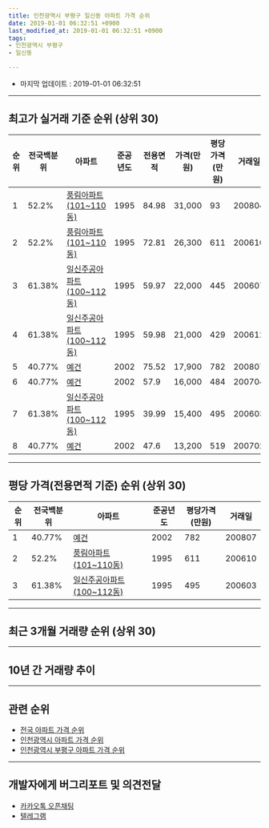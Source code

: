 ```yaml
---
title: 인천광역시 부평구 일신동 아파트 가격 순위
date: 2019-01-01 06:32:51 +0900
last_modified_at: 2019-01-01 06:32:51 +0900
tags:
- 인천광역시 부평구
- 일신동

---
```


* 마지막 업데이트 : 2019-01-01 06:32:51

---

## 최고가 실거래 기준 순위 (상위 30)


|순위|전국백분위|아파트|준공년도|전용면적|가격(만원)|평당가격(만원)|거래일|
|---|---|---|---|---|---|---|---|
|1|52.2%|[풍림아파트(101~110동)](https://search.naver.com/search.naver?query=%EC%9D%B8%EC%B2%9C%EA%B4%91%EC%97%AD%EC%8B%9C+%EB%B6%80%ED%8F%89%EA%B5%AC+%EC%9D%BC%EC%8B%A0%EB%8F%99+%ED%92%8D%EB%A6%BC%EC%95%84%ED%8C%8C%ED%8A%B8%28101%7E110%EB%8F%99%29)|1995|84.98|31,000|93|200804|
|2|52.2%|[풍림아파트(101~110동)](https://search.naver.com/search.naver?query=%EC%9D%B8%EC%B2%9C%EA%B4%91%EC%97%AD%EC%8B%9C+%EB%B6%80%ED%8F%89%EA%B5%AC+%EC%9D%BC%EC%8B%A0%EB%8F%99+%ED%92%8D%EB%A6%BC%EC%95%84%ED%8C%8C%ED%8A%B8%28101%7E110%EB%8F%99%29)|1995|72.81|26,300|611|200610|
|3|61.38%|[일신주공아파트(100~112동)](https://search.naver.com/search.naver?query=%EC%9D%B8%EC%B2%9C%EA%B4%91%EC%97%AD%EC%8B%9C+%EB%B6%80%ED%8F%89%EA%B5%AC+%EC%9D%BC%EC%8B%A0%EB%8F%99+%EC%9D%BC%EC%8B%A0%EC%A3%BC%EA%B3%B5%EC%95%84%ED%8C%8C%ED%8A%B8%28100%7E112%EB%8F%99%29)|1995|59.97|22,000|445|200607|
|4|61.38%|[일신주공아파트(100~112동)](https://search.naver.com/search.naver?query=%EC%9D%B8%EC%B2%9C%EA%B4%91%EC%97%AD%EC%8B%9C+%EB%B6%80%ED%8F%89%EA%B5%AC+%EC%9D%BC%EC%8B%A0%EB%8F%99+%EC%9D%BC%EC%8B%A0%EC%A3%BC%EA%B3%B5%EC%95%84%ED%8C%8C%ED%8A%B8%28100%7E112%EB%8F%99%29)|1995|59.98|21,000|429|200612|
|5|40.77%|[예건](https://search.naver.com/search.naver?query=%EC%9D%B8%EC%B2%9C%EA%B4%91%EC%97%AD%EC%8B%9C+%EB%B6%80%ED%8F%89%EA%B5%AC+%EC%9D%BC%EC%8B%A0%EB%8F%99+%EC%98%88%EA%B1%B4)|2002|75.52|17,900|782|200807|
|6|40.77%|[예건](https://search.naver.com/search.naver?query=%EC%9D%B8%EC%B2%9C%EA%B4%91%EC%97%AD%EC%8B%9C+%EB%B6%80%ED%8F%89%EA%B5%AC+%EC%9D%BC%EC%8B%A0%EB%8F%99+%EC%98%88%EA%B1%B4)|2002|57.9|16,000|484|200704|
|7|61.38%|[일신주공아파트(100~112동)](https://search.naver.com/search.naver?query=%EC%9D%B8%EC%B2%9C%EA%B4%91%EC%97%AD%EC%8B%9C+%EB%B6%80%ED%8F%89%EA%B5%AC+%EC%9D%BC%EC%8B%A0%EB%8F%99+%EC%9D%BC%EC%8B%A0%EC%A3%BC%EA%B3%B5%EC%95%84%ED%8C%8C%ED%8A%B8%28100%7E112%EB%8F%99%29)|1995|39.99|15,400|495|200603|
|8|40.77%|[예건](https://search.naver.com/search.naver?query=%EC%9D%B8%EC%B2%9C%EA%B4%91%EC%97%AD%EC%8B%9C+%EB%B6%80%ED%8F%89%EA%B5%AC+%EC%9D%BC%EC%8B%A0%EB%8F%99+%EC%98%88%EA%B1%B4)|2002|47.6|13,200|519|200702|


---

## 평당 가격(전용면적 기준) 순위 (상위 30)


|순위|전국백분위|아파트|준공년도|평당가격(만원)|거래일|
|---|---|---|---|---|---|
|1|40.77%|[예건](https://search.naver.com/search.naver?query=%EC%9D%B8%EC%B2%9C%EA%B4%91%EC%97%AD%EC%8B%9C+%EB%B6%80%ED%8F%89%EA%B5%AC+%EC%9D%BC%EC%8B%A0%EB%8F%99+%EC%98%88%EA%B1%B4)|2002|782|200807|
|2|52.2%|[풍림아파트(101~110동)](https://search.naver.com/search.naver?query=%EC%9D%B8%EC%B2%9C%EA%B4%91%EC%97%AD%EC%8B%9C+%EB%B6%80%ED%8F%89%EA%B5%AC+%EC%9D%BC%EC%8B%A0%EB%8F%99+%ED%92%8D%EB%A6%BC%EC%95%84%ED%8C%8C%ED%8A%B8%28101%7E110%EB%8F%99%29)|1995|611|200610|
|3|61.38%|[일신주공아파트(100~112동)](https://search.naver.com/search.naver?query=%EC%9D%B8%EC%B2%9C%EA%B4%91%EC%97%AD%EC%8B%9C+%EB%B6%80%ED%8F%89%EA%B5%AC+%EC%9D%BC%EC%8B%A0%EB%8F%99+%EC%9D%BC%EC%8B%A0%EC%A3%BC%EA%B3%B5%EC%95%84%ED%8C%8C%ED%8A%B8%28100%7E112%EB%8F%99%29)|1995|495|200603|


---

## 최근 3개월 거래량 순위 (상위 30)


<div style="width:100%;">
    <canvas id="deal_count_ranking" height="250"></canvas>
</div>


<script>
new Chart(document.getElementById("deal_count_ranking"), {
    type: 'horizontalBar',
    data: {
        labels: ['일신주공아파트(100~112동)', '풍림아파트(101~110동)'],
        datasets: [{
            label: '실거래 수',
            data: [3, 1],
            borderColor: "rgba(255, 0, 128, 1)",
            backgroundColor: "rgba(255, 0, 128, 0.5)",
            fill: false,
        }]
    },
    options: {
        responsive: true,
        title: {
            display: true,
            text: '최근 3개월 거래량 순위'
        },
        tooltips: {
            mode: 'index',
            intersect: false,
            callbacks: {
                title: function(tooltipItems, data) {
                    return "실거래 수:";
                },
                label: function(tooltipItem, data) {
                    return data.labels[tooltipItem.index] + ": " + tooltipItem.xLabel;
                }
            }
        },
        hover: {
            mode: 'nearest',
            intersect: true
        },
        scales: {
            xAxes: [{
                display: true,
                scaleLabel: {
                    display: true,
                    labelString: '실거래 수'
                },
                ticks: {
                    suggestedMin: 0,
                }
            }],
            yAxes: [{
                display: true,
                ticks: {
                    autoSkip: false,
                    callback: function(value, index, values) {
                        if (value.length > 15)
                            return value.substr(0, 13) + "...";
                        else
                            return value;
                    }
                },
                scaleLabel: {
                    display: false,
                }
            }]
        }
    }
});

</script>


---

## 10년 간 거래량 추이


<div style="width:100%;">
    <canvas id="deal_progress" height="250"></canvas>
</div>

<script>
new Chart(document.getElementById("deal_progress"), {
    type: 'line',
    data: {
        labels: ['200901','200902','200903','200904','200905','200906','200907','200908','200909','200910','200911','200912','201001','201002','201003','201004','201005','201006','201007','201008','201009','201010','201011','201012','201101','201102','201103','201104','201105','201106','201107','201108','201109','201110','201111','201112','201201','201202','201203','201204','201205','201206','201207','201208','201209','201210','201211','201212','201301','201302','201303','201304','201305','201306','201307','201308','201309','201310','201311','201312','201401','201402','201403','201404','201405','201406','201407','201408','201409','201410','201411','201412','201501','201502','201503','201504','201505','201506','201507','201508','201509','201510','201511','201512','201601','201602','201603','201604','201605','201606','201607','201608','201609','201610','201611','201612','201701','201702','201703','201704','201705','201706','201707','201708','201709','201710','201711','201712','201801','201802','201803','201804','201805','201806','201807','201808','201809','201810','201811','201812','201901'],
        datasets: [{
            label: '실거래 수',
            pointRadius: 1,
            data: [3, 3, 3, 2, 4, 4, 10, 16, 12, 5, 3, 6, 5, 12, 7, 3, 7, 4, 2, 3, 6, 8, 10, 4, 9, 10, 17, 11, 8, 6, 4, 8, 4, 12, 5, 7, 3, 6, 3, 9, 5, 6, 7, 5, 8, 6, 8, 4, 4, 7, 15, 13, 13, 13, 2, 13, 13, 14, 3, 7, 10, 11, 15, 8, 3, 13, 8, 17, 12, 10, 13, 3, 13, 10, 19, 13, 12, 20, 16, 6, 7, 13, 7, 1, 6, 11, 7, 20, 12, 20, 8, 10, 18, 12, 9, 5, 10, 13, 9, 9, 7, 10, 13, 8, 9, 12, 2, 4, 4, 7, 16, 5, 5, 6, 4, 6, 12, 8, 3, 1, 0],
            borderColor: "rgba(255, 201, 14, 1)",
            backgroundColor: "rgba(255, 201, 14, 0.5)",
            fill: true,
        }]
    },
    options: {
        responsive: true,
        title: {
            display: true,
            text: '10년간 거래량 추이'
        },
        tooltips: {
            mode: 'index',
            intersect: false,
        },
        hover: {
            mode: 'nearest',
            intersect: true
        },
        scales: {
            xAxes: [{
                display: true,
                scaleLabel: {
                    display: true,
                    labelString: '년/월'
                }
            }],
            yAxes: [{
                display: true,
                ticks: {
                    suggestedMin: 0,
                },
                scaleLabel: {
                    display: true,
                    labelString: '실거래 수'
                }
            }]
        }
    }
});

</script>


---

## 관련 순위

- [전국 아파트 가격 순위](https://inasie.github.io/apt-ranking/전국)
- [인천광역시 아파트 가격 순위](https://inasie.github.io/apt-ranking/인천광역시)
- [인천광역시 부평구 아파트 가격 순위](https://inasie.github.io/apt-ranking/인천광역시-부평구)


---

## 개발자에게 버그리포트 및 의견전달

- [카카오톡 오픈채팅](https://open.kakao.com/o/gLJUAP4)
- [텔레그램](https://t.me/inasie)

